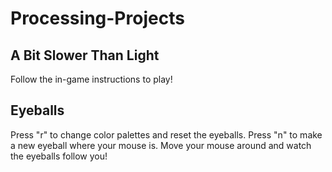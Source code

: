# Processing-Projects

## A Bit Slower Than Light
Follow the in-game instructions to play!

## Eyeballs
Press "r" to change color palettes and reset the eyeballs. Press "n" to make a new eyeball where your mouse is. Move your mouse around and watch the eyeballs follow you!
